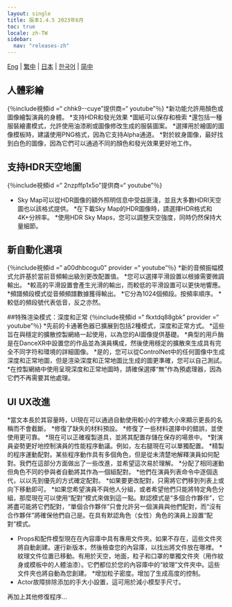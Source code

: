 ```yaml
---
layout: single
title: 版本1.4.5 2023年6月
toc: true
locale: zh-TW
sidebar:
  nav: "releases-zh"
---
```

[Eng](/dancexr/releases/1.4.5) | [繁中](/tw/dancexr/releases/1.4.5) | [日本](/jp/dancexr/releases/1.4.5) | [한국어](/kr/dancexr/releases/1.4.5) | [简中](/zh/dancexr/releases/1.4.5)


## 人體彩繪
{％include視頻id =“ chhk9--cuye”提供商=“ youtube”％}
*新功能允許用顏色或圖像繪製演員的身體。
*支持HDR和發光效果
*圖紙可以保存和檢索
*還包括一種服裝繪畫模式，允許使用油漆刷或圖像修改生成的服裝圖案。
*選擇用於繪圖的圖像模板時，建議使用PNG格式，因為它支持Alpha通道。
*對於紋身圖像，最好找到白色的圖像，因為它們可以通過不同的顏色和發光效果更好地工作。


## 支持HDR天空地圖
{％include視頻id =“ 2nzpffp1x5o”提供商=“ youtube”％}
* Sky Map可以從HDR圖像的額外照明信息中受益匪淺，並且大多數HDRI天空圖也以該格式提供。
*在下載Sky Map的HDR圖像時，請選擇HDR格式和4K+分辨率。
*使用HDR Sky Maps，您可以調整天空強度，同時仍然保持大量細節。


## 新自動化選項
{％include視頻id =“ a00dhbcogu0” provider =“ youtube”％}
*新的音頻振幅模式允許基於當前音頻輸出級別更改配置值。
    *您可以選擇平滑設置以根據需要微調輸出。
    *較高的平滑設置會產生光滑的輸出，而較低的平滑設置可以更快地響應。
*頻譜頻段模式從音頻頻譜數據獲得輸出。
*它分為1024個頻段。按頻率順序。
*較低的頻段號代表低音，反之亦然。


##特殊渲染模式：深度和正常
{％include視頻id =“ fkxtdq88gbk” provider =“ youtube”％}
*先前的卡通著色器已擴展到包括2種模式，深度和正常方式。
*這些旨在與穩定的擴散控製網絡一起使用，以為您的AI圖像提供基礎。
*典型的用戶酶是在DanceXR中設置您的作品並為演員構成，然後使用穩定的擴散來生成具有完全不同字符和環境的詳細圖像。
*是的，您可以從ControlNet中的任何圖像中生成深度和正常地圖，但是渲染深度和正常地圖比生成的圖更準確，您可以自己測試。
*在控製網絡中使用呈現深度和正常地圖時，請確保選擇“無”作為預處理器，因為它們不再需要其他處理。


## UI UX改進
*當文本長於其容量時，UI現在可以通過自動使用較小的字體大小來顯示更長的名稱而不會截斷。
*修復了缺失的材料預設。
*修復了一些材料選擇中的錯誤，並使使用更可靠。
*現在可以正確複製道具，並將其配置存儲在保存的場景中。
*對演員姿勢更好地控制演員的性能程序動議。例如，左右腿現在可以單獨配置。
*精製的程序運動配對。某些程序動作具有多個角色，但是從未清楚地解釋演員如何配對。我們在這部分方面做出了一些改進，並希望這次易於理解。
    *分配了相同運動但角色不同的參與者自動將其作為一個組配對。
    *他們在演員列表命令中逐個迭代，以以先到優先的方式確定配對。
    *如果要更改配對，只需將它們移到列表上或向下移動即可。
    *如果您希望演員不與他人分組，或者希望他們只能將特定角色分組，那麼現在可以使用“配對”模式來做到這一點。默認模式是“多個合作夥伴”，它將盡可能將它們配對，“單個合作夥伴”只會允許另一個演員與他們配對，而“沒有合作夥伴”將確保他們自己是。在具有默認角色（女性）角色的演員上設置“配對”模式。
* Props和配件模型現在在內容庫中具有專用文件夾。如果不存在，這些文件夾將自動創建。運行新版本，然後檢查您的內容庫，以找出將文件放在哪裡。
*紋理文件位置已移動。有用於天空，地面，粒子和口罩的單獨文件夾（用作紋身或模板中的人體油漆）。它們都位於您的內容庫中的“紋理”文件夾中。這些文件夾也將自動為您創建。
*增加粒子密度。增加了生成高度的控制。
* Actor故障排除添加的手大小設置，這可用於減小模型手尺寸。

再加上其他修復程序...